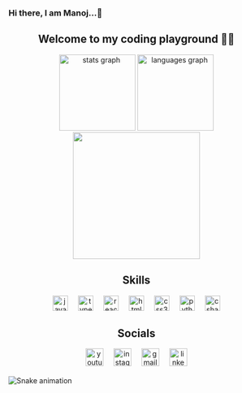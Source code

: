 ### Hi there, I am Manoj...👋
<h2 align="center">Welcome to my coding playground 👨‍💻</h2>

<div align="center">
  <img src="https://github-readme-stats.vercel.app/api?username=ManojMaurya207&hide_title=false&hide_rank=false&show_icons=true&include_all_commits=true&count_private=true&disable_animations=false&theme=dracula&locale=en&hide_border=false" height="150" alt="stats graph"  />
  <img src="https://github-readme-stats.vercel.app/api/top-langs?username=maurodesouza&locale=en&hide_title=false&layout=compact&card_width=320&langs_count=5&theme=dracula&hide_border=false" height="150" alt="languages graph"  />
</div>

<div align="center">
<img align="center" height="250" src="https://camo.githubusercontent.com/0eda36005abd9bf7e72584afc2f6ef1e808a357cb65a07fc2fe5036ba5268df7/68747470733a2f2f692e70696e696d672e636f6d2f6f726967696e616c732f65382f66342f35332f65386634353334363961336563393765636433353464663436356437333931332e676966" />
</div>

<!--
<div align="center">
  something about me
</div>
<br>-->

### <h2 align="center">Skills </h2>
<div align="center">
  <img src="https://cdn.jsdelivr.net/gh/devicons/devicon/icons/javascript/javascript-original.svg" height="30" alt="javascript logo"  />
  <img width="12" />
  <img src="https://cdn.jsdelivr.net/gh/devicons/devicon/icons/typescript/typescript-original.svg" height="30" alt="typescript logo"  />
  <img width="12" />
  <img src="https://cdn.jsdelivr.net/gh/devicons/devicon/icons/react/react-original.svg" height="30" alt="react logo"  />
  <img width="12" />
  <img src="https://cdn.jsdelivr.net/gh/devicons/devicon/icons/html5/html5-original.svg" height="30" alt="html5 logo"  />
  <img width="12" />
  <img src="https://cdn.jsdelivr.net/gh/devicons/devicon/icons/css3/css3-original.svg" height="30" alt="css3 logo"  />
  <img width="12" />
  <img src="https://cdn.jsdelivr.net/gh/devicons/devicon/icons/python/python-original.svg" height="30" alt="python logo"  />
  <img width="12" />
  <img src="https://cdn.jsdelivr.net/gh/devicons/devicon/icons/csharp/csharp-original.svg" height="30" alt="csharp logo"  />
</div>



### <h2 align="center">Socials </h2>
<div align="center">
  <a href="https://www.youtube.com/c/OVERLOADEDWITHSCIENCE" ><img src="https://cdn-icons-png.freepik.com/512/1384/1384060.png?uid=R108457228&ga=GA1.1.21447292.1687331905" height="35" alt="youtube logo"  /></a>
  <img width="12" />
  <a href="https://www.instagram.com/manoj_maurya207_/" ><img src="https://cdn-icons-png.freepik.com/512/2111/2111463.png?ga=GA1.1.21447292.1687331905" height="35" alt="instagram logo"  /></a>
  <img width="12" />
  <a href ="manojkumarmaurya9372@gmail.com"><img src="https://cdn-icons-png.freepik.com/512/5968/5968534.png?uid=R108457228&ga=GA1.1.21447292.1687331905" height="35" alt="gmail logo"  /></a>
  <img width="12" />
  <a href="https://www.linkedin.com/in/manoj-maurya/"><img src="https://cdn-icons-png.freepik.com/512/2504/2504923.png?uid=R108457228&ga=GA1.1.21447292.1687331905" height="35" alt="linkedin logo"  />
</div></a>



<br clear="both">

<img src="https://raw.githubusercontent.com/maurodesouza/maurodesouza/output/snake.svg" alt="Snake animation" />


